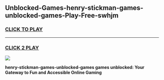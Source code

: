 
## Unblocked-Games-henry-stickman-games-unblocked-games-Play-Free-swhjm
<h3>
<a href="https://premium76.site?title=henry-stickman-games-unblocked-games&ref=23A">CLICK TO PLAY</a></h3>
<hr>

<h3>
<a href="https://premium76.site?title=henry-stickman-games-unblocked-games&ref=23A">CLICK 2 PLAY</a>
  
</h3>

<a href="https://premium76.site?title=henry-stickman-games-unblocked-games&ref=23A"><img src="https://clearcache.store/games.png"></a>


**henry-stickman-games-unblocked-games games unblocked: Your Gateway to Fun and Accessible Online Gaming**
